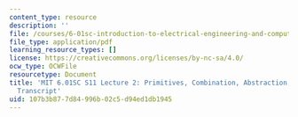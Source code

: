 ```yaml
---
content_type: resource
description: ''
file: /courses/6-01sc-introduction-to-electrical-engineering-and-computer-science-i-spring-2011/107b3b877d84996b02c5d94ed1db1945_MIT6_01SC_S11_lec02_300k.pdf
file_type: application/pdf
learning_resource_types: []
license: https://creativecommons.org/licenses/by-nc-sa/4.0/
ocw_type: OCWFile
resourcetype: Document
title: 'MIT 6.01SC S11 Lecture 2: Primitives, Combination, Abstraction, and Patterns
  Transcript'
uid: 107b3b87-7d84-996b-02c5-d94ed1db1945
---
```

